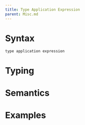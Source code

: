 ```yaml
---
title: Type Application Expression
parent: Misc.md
---
```


# Syntax

```
type application expression
```

# Typing

# Semantics

# Examples

```rust
```
